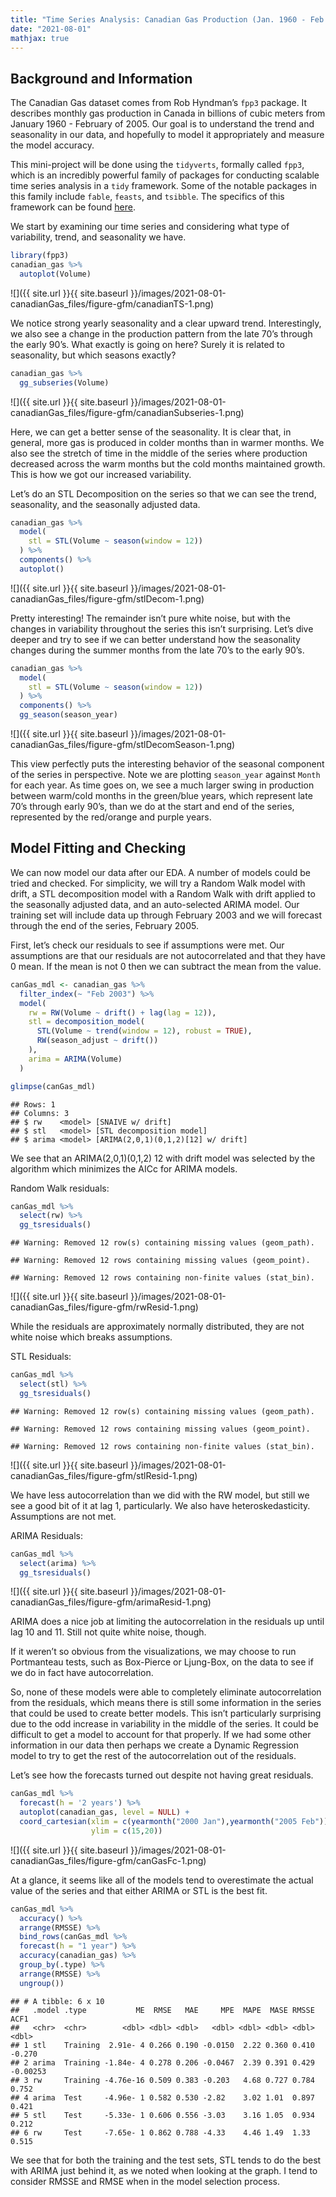 ```yaml
---
title: "Time Series Analysis: Canadian Gas Production (Jan. 1960 - Feb. 2005)"
date: "2021-08-01"
mathjax: true
---
```


## Background and Information

The Canadian Gas dataset comes from Rob Hyndman’s `fpp3` package. It
describes monthly gas production in Canada in billions of cubic meters
from January 1960 - February of 2005. Our goal is to understand the
trend and seasonality in our data, and hopefully to model it
appropriately and measure the model accuracy.

This mini-project will be done using the `tidyverts`, formally called
`fpp3`, which is an incredibly powerful family of packages for
conducting scalable time series analysis in a `tidy` framework. Some of
the notable packages in this family include `fable`, `feasts`, and
`tsibble`. The specifics of this framework can be found
[here](https://tidyverts.org/).

We start by examining our time series and considering what type of
variability, trend, and seasonality we have.

``` r
library(fpp3)
canadian_gas %>%
  autoplot(Volume)
```

![]({{ site.url }}{{ site.baseurl }}/images/2021-08-01-canadianGas_files/figure-gfm/canadianTS-1.png)<!-- -->

We notice strong yearly seasonality and a clear upward trend.
Interestingly, we also see a change in the production pattern from the
late 70’s through the early 90’s. What exactly is going on here? Surely
it is related to seasonality, but which seasons exactly?

``` r
canadian_gas %>% 
  gg_subseries(Volume)
```

![]({{ site.url }}{{ site.baseurl }}/images/2021-08-01-canadianGas_files/figure-gfm/canadianSubseries-1.png)<!-- -->

Here, we can get a better sense of the seasonality. It is clear that, in
general, more gas is produced in colder months than in warmer months. We
also see the stretch of time in the middle of the series where
production decreased across the warm months but the cold months
maintained growth. This is how we got our increased variability.

Let’s do an STL Decomposition on the series so that we can see the
trend, seasonality, and the seasonally adjusted data.

``` r
canadian_gas %>%
  model(
    stl = STL(Volume ~ season(window = 12)) 
  ) %>%
  components() %>%
  autoplot()
```

![]({{ site.url }}{{ site.baseurl }}/images/2021-08-01-canadianGas_files/figure-gfm/stlDecom-1.png)<!-- -->

Pretty interesting! The remainder isn’t pure white noise, but with the
changes in variability throughout the series this isn’t surprising.
Let’s dive deeper and try to see if we can better understand how the
seasonality changes during the summer months from the late 70’s to the
early 90’s.

``` r
canadian_gas %>%
  model(
    stl = STL(Volume ~ season(window = 12)) 
  ) %>%
  components() %>%
  gg_season(season_year)
```

![]({{ site.url }}{{ site.baseurl }}/images/2021-08-01-canadianGas_files/figure-gfm/stlDecomSeason-1.png)<!-- -->

This view perfectly puts the interesting behavior of the seasonal
component of the series in perspective. Note we are plotting
`season_year` against `Month` for each year. As time goes on, we see a
much larger swing in production between warm/cold months in the
green/blue years, which represent late 70’s through early 90’s, than we
do at the start and end of the series, represented by the red/orange and
purple years.

## Model Fitting and Checking

We can now model our data after our EDA. A number of models could be
tried and checked. For simplicity, we will try a Random Walk model with
drift, a STL decomposition model with a Random Walk with drift applied
to the seasonally adjusted data, and an auto-selected ARIMA model. Our
training set will include data up through February 2003 and we will
forecast through the end of the series, February 2005.

First, let’s check our residuals to see if assumptions were met. Our
assumptions are that our residuals are not autocorrelated and that they
have 0 mean. If the mean is not 0 then we can subtract the mean from the
value.

``` r
canGas_mdl <- canadian_gas %>%
  filter_index(~ "Feb 2003") %>%
  model(
    rw = RW(Volume ~ drift() + lag(lag = 12)),
    stl = decomposition_model(
      STL(Volume ~ trend(window = 12), robust = TRUE),
      RW(season_adjust ~ drift())
    ),
    arima = ARIMA(Volume)
  )

glimpse(canGas_mdl)
```

    ## Rows: 1
    ## Columns: 3
    ## $ rw    <model> [SNAIVE w/ drift]
    ## $ stl   <model> [STL decomposition model]
    ## $ arima <model> [ARIMA(2,0,1)(0,1,2)[12] w/ drift]

We see that an ARIMA(2,0,1)(0,1,2)
12
with drift model was selected by the algorithm which minimizes the AICc
for ARIMA models.

Random Walk residuals:

``` r
canGas_mdl %>% 
  select(rw) %>%
  gg_tsresiduals()
```

    ## Warning: Removed 12 row(s) containing missing values (geom_path).

    ## Warning: Removed 12 rows containing missing values (geom_point).

    ## Warning: Removed 12 rows containing non-finite values (stat_bin).

![]({{ site.url }}{{ site.baseurl }}/images/2021-08-01-canadianGas_files/figure-gfm/rwResid-1.png)<!-- -->

While the residuals are approximately normally distributed, they are not
white noise which breaks assumptions.

STL Residuals:

``` r
canGas_mdl %>% 
  select(stl) %>%
  gg_tsresiduals()
```

    ## Warning: Removed 12 row(s) containing missing values (geom_path).

    ## Warning: Removed 12 rows containing missing values (geom_point).

    ## Warning: Removed 12 rows containing non-finite values (stat_bin).

![]({{ site.url }}{{ site.baseurl }}/images/2021-08-01-canadianGas_files/figure-gfm/stlResid-1.png)<!-- -->

We have less autocorrelation than we did with the RW model, but still we
see a good bit of it at lag 1, particularly. We also have
heteroskedasticity. Assumptions are not met.

ARIMA Residuals:

``` r
canGas_mdl %>% 
  select(arima) %>%
  gg_tsresiduals()
```

![]({{ site.url }}{{ site.baseurl }}/images/2021-08-01-canadianGas_files/figure-gfm/arimaResid-1.png)<!-- -->

ARIMA does a nice job at limiting the autocorrelation in the residuals
up until lag 10 and 11. Still not quite white noise, though.

If it weren’t so obvious from the visualizations, we may choose to run
Portmanteau tests, such as Box-Pierce or Ljung-Box, on the data to see
if we do in fact have autocorrelation.

So, none of these models were able to completely eliminate
autocorrelation from the residuals, which means there is still some
information in the series that could be used to create better models.
This isn’t particularly surprising due to the odd increase in
variability in the middle of the series. It could be difficult to get a
model to account for that properly. If we had some other information in
our data then perhaps we create a Dynamic Regression model to try to get
the rest of the autocorrelation out of the residuals.

Let’s see how the forecasts turned out despite not having great
residuals.

``` r
canGas_mdl %>%
  forecast(h = '2 years') %>%
  autoplot(canadian_gas, level = NULL) +
  coord_cartesian(xlim = c(yearmonth("2000 Jan"),yearmonth("2005 Feb")),
                  ylim = c(15,20))
```

![]({{ site.url }}{{ site.baseurl }}/images/2021-08-01-canadianGas_files/figure-gfm/canGasFc-1.png)<!-- -->

At a glance, it seems like all of the models tend to overestimate the
actual value of the series and that either ARIMA or STL is the best fit.

``` r
canGas_mdl %>%
  accuracy() %>%
  arrange(RMSSE) %>%
  bind_rows(canGas_mdl %>%
  forecast(h = "1 year") %>%
  accuracy(canadian_gas) %>%
  group_by(.type) %>%
  arrange(RMSSE) %>%
  ungroup())
```

    ## # A tibble: 6 x 10
    ##   .model .type           ME  RMSE   MAE     MPE  MAPE  MASE RMSSE     ACF1
    ##   <chr>  <chr>        <dbl> <dbl> <dbl>   <dbl> <dbl> <dbl> <dbl>    <dbl>
    ## 1 stl    Training  2.91e- 4 0.266 0.190 -0.0150  2.22 0.360 0.410 -0.270  
    ## 2 arima  Training -1.84e- 4 0.278 0.206 -0.0467  2.39 0.391 0.429 -0.00253
    ## 3 rw     Training -4.76e-16 0.509 0.383 -0.203   4.68 0.727 0.784  0.752  
    ## 4 arima  Test     -4.96e- 1 0.582 0.530 -2.82    3.02 1.01  0.897  0.421  
    ## 5 stl    Test     -5.33e- 1 0.606 0.556 -3.03    3.16 1.05  0.934  0.212  
    ## 6 rw     Test     -7.65e- 1 0.862 0.788 -4.33    4.46 1.49  1.33   0.515

We see that for both the training and the test sets, STL tends to do the
best with ARIMA just behind it, as we noted when looking at the graph. I
tend to consider RMSSE and RMSE when in the model selection process.
